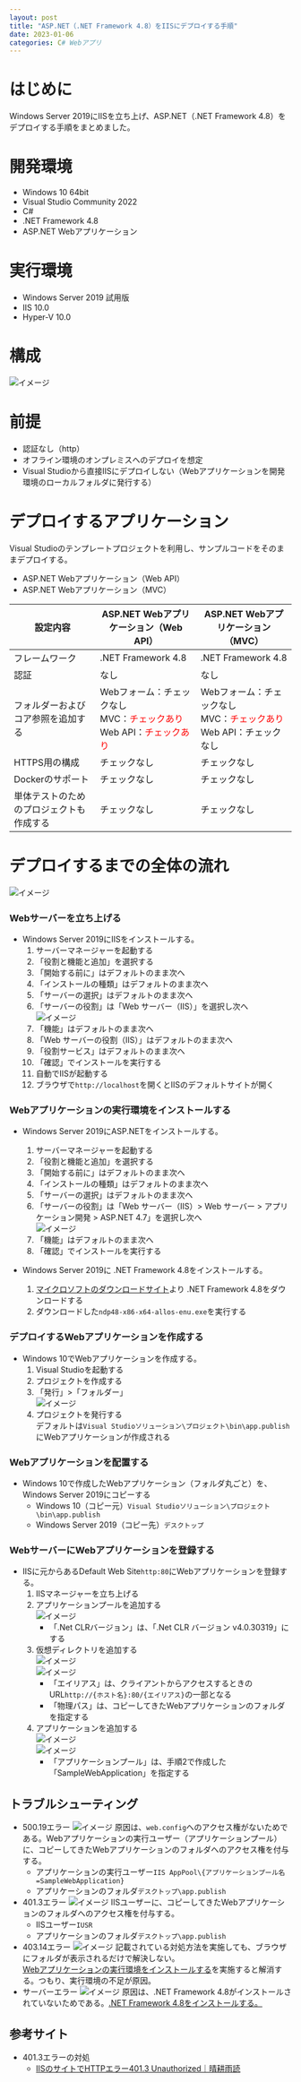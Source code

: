 ```yaml
---
layout: post
title: "ASP.NET（.NET Framework 4.8）をIISにデプロイする手順"
date: 2023-01-06
categories: C# Webアプリ
---
```

# はじめに
Windows Server 2019にIISを立ち上げ、ASP.NET（.NET Framework 4.8）をデプロイする手順をまとめました。

# 開発環境
+ Windows 10 64bit
+ Visual Studio Community 2022
+ C#
+ .NET Framework 4.8
+ ASP.NET Webアプリケーション

# 実行環境
+ Windows Server 2019 試用版
+ IIS 10.0
+ Hyper-V 10.0

# 構成
![イメージ](/blog/assets/img/デプロイ構成図.png)

# 前提
+ 認証なし（http）
+ オフライン環境のオンプレミスへのデプロイを想定
+ Visual Studioから直接IISにデプロイしない（Webアプリケーションを開発環境のローカルフォルダに発行する）

# デプロイするアプリケーション
Visual Studioのテンプレートプロジェクトを利用し、サンプルコードをそのままデプロイする。
+ ASP.NET Webアプリケーション（Web API）
+ ASP.NET Webアプリケーション（MVC）

| 設定内容 | ASP.NET Webアプリケーション（Web API） | ASP.NET Webアプリケーション（MVC） |
| --- | --- | --- |
| フレームワーク | .NET Framework 4.8 | .NET Framework 4.8 |
| 認証 | なし | なし |
| フォルダーおよびコア参照を追加する | Webフォーム：チェックなし<br>MVC：<span style="color: red">チェックあり</span><br>Web API：<span style="color: red">チェックあり</span><br> | Webフォーム：チェックなし<br>MVC：<span style="color: red">チェックあり</span><br>Web API：チェックなし<br> |
| HTTPS用の構成 | チェックなし | チェックなし |
| Dockerのサポート | チェックなし | チェックなし |
| 単体テストのためのプロジェクトも作成する | チェックなし | チェックなし |

# デプロイするまでの全体の流れ
![イメージ](/blog/assets/img/デプロイするまでの全体の流れ.png)

### Webサーバーを立ち上げる
+ Windows Server 2019にIISをインストールする。
  1. サーバーマネージャーを起動する
  1. 「役割と機能と追加」を選択する
  1. 「開始する前に」はデフォルトのまま次へ
  1. 「インストールの種類」はデフォルトのまま次へ
  1. 「サーバーの選択」はデフォルトのまま次へ
  1. 「サーバーの役割」は「Web サーバー（IIS）」を選択し次へ
    <br>![イメージ](/blog/assets/img/Webサーバー.png)
  1. 「機能」はデフォルトのまま次へ
  1. 「Web サーバーの役割（IIS）」はデフォルトのまま次へ
  1. 「役割サービス」はデフォルトのまま次へ
  1. 「確認」でインストールを実行する
  1. 自動でIISが起動する
  1. ブラウザで`http://localhost`を開くとIISのデフォルトサイトが開く

### Webアプリケーションの実行環境をインストールする
+ Windows Server 2019にASP.NETをインストールする。
  1. サーバーマネージャーを起動する
  1. 「役割と機能と追加」を選択する
  1. 「開始する前に」はデフォルトのまま次へ
  1. 「インストールの種類」はデフォルトのまま次へ
  1. 「サーバーの選択」はデフォルトのまま次へ
  1. 「サーバーの役割」は「Web サーバー（IIS）> Web サーバー > アプリケーション開発 > ASP.NET 4.7」を選択し次へ
      <br>![イメージ](/blog/assets/img/ASPNET4.7のインストール.png)
  1. 「機能」はデフォルトのまま次へ
  1. 「確認」でインストールを実行する

+ Windows Server 2019に .NET Framework 4.8をインストールする。
  1. [マイクロソフトのダウンロードサイト](https://go.microsoft.com/fwlink/?linkid=2088631)より .NET Framework 4.8をダウンロードする
  1. ダウンロードした`ndp48-x86-x64-allos-enu.exe`を実行する

### デプロイするWebアプリケーションを作成する
+ Windows 10でWebアプリケーションを作成する。
  1. Visual Studioを起動する
  1. プロジェクトを作成する
  1. 「発行」>「フォルダー」
    <br>![イメージ](/blog/assets/img/プロジェクト発行.png)
  1. プロジェクトを発行する
    <br>デフォルトは`Visual Studioソリューション\プロジェクト\bin\app.publish`にWebアプリケーションが作成される

### Webアプリケーションを配置する
+ Windows 10で作成したWebアプリケーション（フォルダ丸ごと）を、Windows Server 2019にコピーする
  + Windows 10（コピー元）`Visual Studioソリューション\プロジェクト\bin\app.publish`
  + Windows Server 2019（コピー先）`デスクトップ`

### WebサーバーにWebアプリケーションを登録する
+ IISに元からあるDefault Web Site`http:80`にWebアプリケーションを登録する。
  1. IISマネージャーを立ち上げる
  1. アプリケーションプールを追加する
    <br>![イメージ](/blog/assets/img/アプリケーションプールの追加_asp_net.png)
     + 「.Net CLRバージョン」は、「.Net CLR バージョン v4.0.30319」にする
  1. 仮想ディレクトリを追加する
    <br>![イメージ](/blog/assets/img/仮想ディレクトリの追加.png)
    <br>![イメージ](/blog/assets/img/仮想ディレクトリの設定_asp_net.png)
     + 「エイリアス」は、クライアントからアクセスするときのURL`http://{ホスト名}:80/{エイリアス}`の一部となる
     + 「物理パス」は、コピーしてきたWebアプリケーションのフォルダを指定する
  1. アプリケーションを追加する
    <br>![イメージ](/blog/assets/img/アプリケーションへの変換.png)
    <br>![イメージ](/blog/assets/img/アプリケーションの追加_asp_net.png)
     + 「アプリケーションプール」は、手順2で作成した「SampleWebApplication」を指定する

## トラブルシューティング
+ 500.19エラー
![イメージ](/blog/assets/img/トラブルシューティング_HTTPエラー500.19_asp_net.png)
原因は、`web.config`へのアクセス権がないためである。Webアプリケーションの実行ユーザー（アプリケーションプール）に、コピーしてきたWebアプリケーションのフォルダへのアクセス権を付与する。
  + アプリケーションの実行ユーザー`IIS AppPool\{アプリケーションプール名=SampleWebApplication}`
  + アプリケーションのフォルダ`デスクトップ\app.publish`
+ 401.3エラー
![イメージ](/blog/assets/img/トラブルシューティング_HTTPエラー401.3.png)
IISユーザーに、コピーしてきたWebアプリケーションのフォルダへのアクセス権を付与する。
  + IISユーザー`IUSR`
  + アプリケーションのフォルダ`デスクトップ\app.publish`
+ 403.14エラー
![イメージ](/blog/assets/img/トラブルシューティング_HTTPエラー403.14.png) 
記載されている対処方法を実施しても、ブラウザにフォルダが表示されるだけで解決しない。<br>[Webアプリケーションの実行環境をインストールする](#Webアプリケーションの実行環境をインストールする)を実施すると解消する。つもり、実行環境の不足が原因。
+ サーバーエラー
![イメージ](/blog/assets/img/トラブルシューティング_サーバーエラー.png)
原因は、.NET Framework 4.8がインストールされていないためである。[.NET Framework 4.8をインストールする。](#webアプリケーションの実行環境をインストールする)

## 参考サイト
+ 401.3エラーの対処
  + [IISのサイトでHTTPエラー401.3 Unauthorized｜晴耕雨読](https://tex2e.github.io/blog/windows/iis-401-3-unauthorized) 

